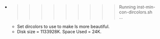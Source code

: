 * >>>>>>>>> Running inst-min-con-dircolors.sh ...
  * Set dircolors to use  to make ls more beautiful.
  * Disk size = 1133928K. Space Used = 24K.
